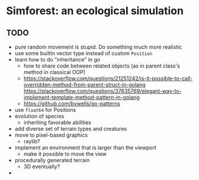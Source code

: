 # Simforest: an ecological simulation

## TODO
- pure random movement is stupid. Do something much more realistic
- use some builtin vector type instead of custom `Position`
- learn how to do "inheritance" in go
    - how to share code between related objects (as in parent class's method in classical OOP)
    - https://stackoverflow.com/questions/21251242/is-it-possible-to-call-overridden-method-from-parent-struct-in-golang
    https://stackoverflow.com/questions/37635769/elegant-way-to-implement-template-method-pattern-in-golang
    - https://github.com/bvwells/go-patterns
- use `float64` for Positions
- evolution of species
	- inheriting favorable abilities
- add diverse set of terrain types and creatures
- move to pixel-based graphics
	- raylib?
- implement an environment that is larger than the viewport
	- make it possible to move the view
- procedurally generated terrain
	- 3D eventually?
- 
